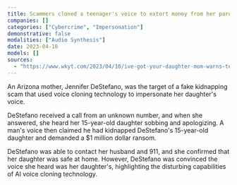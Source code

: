 ```yaml
---
title: Scammers cloned a teenager's voice to extort money from her parents in fake kidnapping operation
companies: []
categories: ["Cybercrime", "Impersonation"]
demonstrative: false
modalities: ["Audio Synthesis"]
date: 2023-04-10
models: []
sources:
  - "https://www.wkyt.com/2023/04/10/ive-got-your-daughter-mom-warns-terrifying-ai-voice-cloning-scam-that-faked-kidnapping/"
---
```


An Arizona mother, Jennifer DeStefano, was the target of a fake kidnapping scam that used voice cloning technology to impersonate her daughter's voice.

DeStefano received a call from an unknown number, and when she answered, she heard her 15-year-old daughter sobbing and apologizing. A man's voice then claimed he had kidnapped DeStefano's 15-year-old daughter and demanded a $1 million dollar ransom.

DeStefano was able to contact her husband and 911, and she confirmed that her daughter was safe at home. However, DeStefano was convinced the voice she heard was her daughter's, highlighting the disturbing capabilities of AI voice cloning technology.
